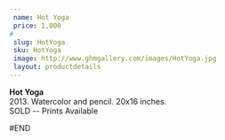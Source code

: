 ```yaml
---
 name: Hot Yoga
 price: 1,000
#
 slug: HotYoga
 sku: HotYoga
 image: http://www.ghmgallery.com/images/HotYoga.jpg
 layout: productdetails
---
```

<strong>Hot Yoga</strong><br />
 2013. Watercolor and pencil. 20x16 inches.<br />
 SOLD -- Prints Available<br />
 
 
 
 
#END